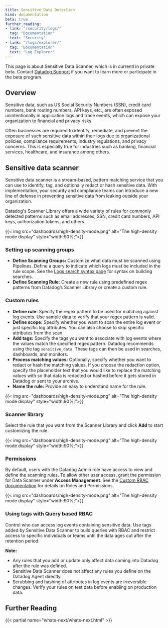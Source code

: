 ```yaml
---
title: Sensitive Data Detection
kind: documentation
beta: true
further_reading:
- link: "/security/logs/"
  tag: "Documentation"
  text: "Security"
- link: "/logs/explorer/"
  tag: "Documentation"
  text: "Log Explorer"
---
```


<div class="alert alert-info">This page is about Sensitive Data Scanner, which is in currentl in private beta. Contact <a href="https://www.datadoghq.com/support/">Datadog Support</a> if you want to learn more or participate in the beta program. </div>

## Overview

Sensitive data, such as US Social Security Numbers (SSN), credit card numbers, bank routing numbers, API keys, etc., are often exposed unintentionally in application logs and trace events, which can expose your organization to financial and privacy risks.

Often businesses are required to identify, remediate, and prevent the exposure of such sensitive data within their logs due to organizational policies, compliance requirements, industry regulations, and privacy concerns. This is especially true for industries such as banking, financial services, healthcare, and insurance among others.

## Sensitive data scanner

Sensitive data scanner is a stream-based, pattern matching service that you can use to identify, tag, and optionally redact or hash sensitive data. With implementation, your security and compliance teams can introduce a new line of defense in preventing sensitive data from leaking outside your organization.

Datadog's Scanner Library offers a wide variety of rules for commonly detected patterns such as email addresses, SSN, credit card numbers, API keys, authorization tokens, and others.

{{< img src="dashboards/high-density-mode.png" alt="The high-density mode display"  style="width:90%;">}}

### Setting up scanning groups

- **Define Scanning Groups:** Customize what data must be scanned using Pipelines. Define a query to indicate which logs must be included in the rule scope. See the [Logs search syntax page][1] for syntax on building searches.
- **Define Scanning Rule:** Create a new rule using predefined regex patterns from Datadog’s Scanner Library or create a custom rule.

### Custom rules

- **Define rule:** Specify the regex pattern to be used for matching against log events. Use sample data to verify that your regex pattern is valid.
- **Define scope:** Specify whether you want to scan the entire log event or just specific log attributes. You can also choose to skip specific attributes from the scan.
- **Add tags:** Specify the tags you want to associate with log events where the values match the specified regex pattern. Datadog recommends using the tag `sensitive_data`. These tags can then be used in searches, dashboards, and monitors.
- **Process matching values:** Optionally, specify whether you want to redact or hash the matching values. If you choose the redaction option, specify the placeholder text that you would like to replace the matching values with so that data is redacted or hashed before it gets stored in Datadog or sent to your archive.
- **Name the rule:** Provide an easy to understand name for the rule.

{{< img src="dashboards/high-density-mode.png" alt="The high-density mode display"  style="width:90%;">}}

### Scanner library

Select the rule that you want from the Scanner Library and click **Add** to start customizing the rule.

{{< img src="dashboards/high-density-mode.png" alt="The high-density mode display"  style="width:90%;">}}

### Permissions

By default, users with the Datadog Admin role have access to view and define the scanning rules. To allow other user access, grant the permission for Data Scanner under **Access Management**. See the [Custom RBAC documentation][2] for details on Roles and Permissions.

{{< img src="dashboards/high-density-mode.png" alt="The high-density mode display"  style="width:90%;">}}

### Using tags with Query based RBAC

Control who can access log events containing sensitive data. Use tags added by Sensitive Data Scanner to build queries with RBAC and restrict access to specific individuals or teams until the data ages out after the retention period.

**Note:**
- Any rules that you add or update only affect data coming into Datadog after the rule was defined.
- Sensitive Data Scanner does not affect any rules you define on the Datadog Agent directly.
- Scrubbing and hashing of attributes in log events are irreversible changes. Verify your rules on test data before enabling on production data.

## Further Reading

{{< partial name="whats-next/whats-next.html" >}}


[1]: /logs/explorer/search_syntax/
[2]: /logs/guide/logs-rbac-permissions/?tab=ui#overview
